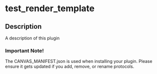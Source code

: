test_render_template
====================

## Description

A description of this plugin

### Important Note!

The CANVAS_MANIFEST.json is used when installing your plugin. Please ensure it
gets updated if you add, remove, or rename protocols.
